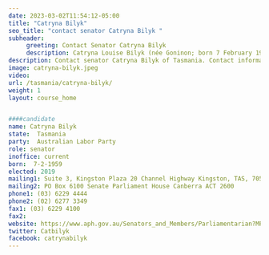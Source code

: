 ```yaml
---
date: 2023-03-02T11:54:12-05:00
title: "Catryna Bilyk"
seo_title: "contact senator Catryna Bilyk "
subheader:
     greeting: Contact Senator Catryna Bilyk
     description: Catryna Louise Bilyk (née Goninon; born 7 February 1959) is an Australian politician. She is a member of the Australian Labor Party (ALP) and has been a Senator for Tasmania since 2008.
description: Contact senator Catryna Bilyk of Tasmania. Contact information for Catryna Bilyk includes email address, phone number, and mailing address.
image: catryna-bilyk.jpeg
video:
url: /tasmania/catryna-bilyk/
weight: 1
layout: course_home


####candidate
name: Catryna Bilyk
state:	Tasmania
party:	Australian Labor Party
role: senator
inoffice: current
born:  7-2-1959
elected: 2019
mailing1: Suite 3, Kingston Plaza 20 Channel Highway Kingston, TAS, 7050
mailing2: PO Box 6100 Senate Parliament House Canberra ACT 2600
phone1:	(03) 6229 4444
phone2: (02) 6277 3349
fax1: (03) 6229 4100
fax2:
website: https://www.aph.gov.au/Senators_and_Members/Parliamentarian?MPID=HZB
twitter: Catbilyk
facebook: catrynabilyk
---
```

